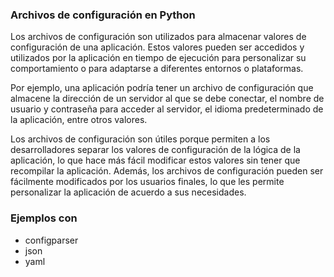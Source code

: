 ### Archivos de configuración en Python

Los archivos de configuración son utilizados para almacenar valores de configuración de una aplicación. Estos valores pueden ser accedidos y utilizados por la aplicación en tiempo de ejecución para personalizar su comportamiento o para adaptarse a diferentes entornos o plataformas.

Por ejemplo, una aplicación podría tener un archivo de configuración que almacene la dirección de un servidor al que se debe conectar, el nombre de usuario y contraseña para acceder al servidor, el idioma predeterminado de la aplicación, entre otros valores.

Los archivos de configuración son útiles porque permiten a los desarrolladores separar los valores de configuración de la lógica de la aplicación, lo que hace más fácil modificar estos valores sin tener que recompilar la aplicación. Además, los archivos de configuración pueden ser fácilmente modificados por los usuarios finales, lo que les permite personalizar la aplicación de acuerdo a sus necesidades.

### Ejemplos con 

- configparser
- json
- yaml

